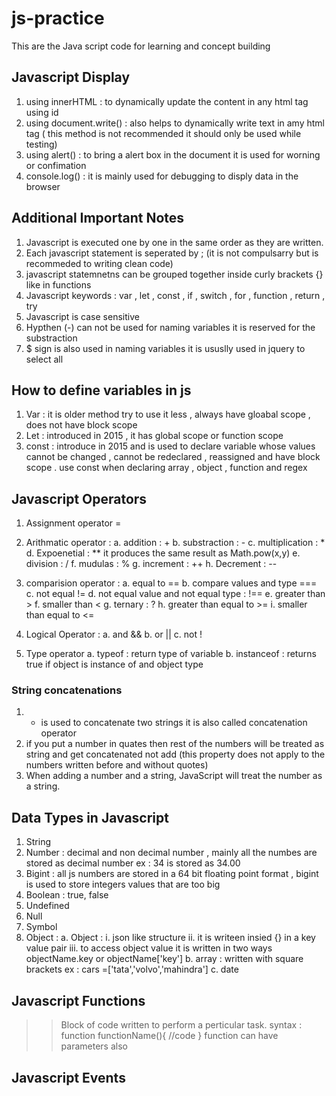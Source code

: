 # js-practice

This are the Java script code for learning and concept building


## Javascript Display 
1. using innerHTML : to dynamically update the content in any html tag using id
2. using document.write() : also helps to dynamically write text in amy html tag ( this method is not recommended it should only be used while testing)
3. using alert() : to bring a alert box in the document it is used for worning or confimation 
4. console.log() : it is mainly used for debugging to disply data in the browser

## Additional Important Notes 
1. Javascript is executed one by one in the same order as they are written.
2. Each javascript statement is seperated by ; (it is not compulsarry but is recommeded to writing clean code)
3. javascript statemnetns can be grouped together inside curly brackets {} like in functions
4. Javascript keywords : var , let , const , if , switch , for , function , return , try 
5. Javascript is case sensitive 
6. Hypthen (-) can not be used for naming variables it is reserved for the substraction
7. $ sign is also used in naming variables it is ususlly used in jquery to select all 

## How to define variables in js
1. Var : it is older method try to use it less , always have gloabal scope , does not have block scope 
2. Let : introduced in 2015 , it has global scope or function scope 
3. const : introduce in 2015 and is used to declare variable whose values cannot be changed , cannot be redeclared , reassigned and have block scope .
    use const when declaring array , object , function and regex

## Javascript Operators 

1. Assignment operator =
2. Arithmatic operator :
    a. addition : +
    b. substraction : -
    c. multiplication : *
    d. Expoenetial : ** it produces the same result as Math.pow(x,y)
    e. division : /
    f. mudulas : %
    g. increment : ++
    h. Decrement : --

3. comparision operator :
    a. equal to ==
    b. compare values and type ===
    c. not equal !=
    d. not equal value and not equal type : !==
    e. greater than >
    f. smaller than <
    g. ternary : ?
    h. greater than equal to >=
    i. smaller than equal to <= 

4. Logical Operator :
    a. and &&
    b. or ||
    c. not !

5. Type operator
    a. typeof : return type of variable
    b. instanceof : returns true if object is instance of and object type



### String concatenations
1. + is used to concatenate two strings it is also called concatenation operator
2. if you put a number in quates then rest of the numbers will be treated as string and get concatenated not add (this property does not apply to the numbers written before and without quotes)
3. When adding a number and a string, JavaScript will treat the number as a string.


## Data Types in Javascript
1. String
2. Number : decimal and non decimal number , mainly all the numbes are stored as decimal number ex : 34 is stored as 34.00
3. Bigint : all js numbers are stored in a 64 bit floating point format , bigint is used to store integers values that are too big
4. Boolean : true, false
5. Undefined
6. Null
7. Symbol
8. Object : 
    a. Object : 
        i. json like structure 
        ii. it is writeen insied {} in a key value pair
        iii. to access object value it is written in two ways objectName.key or objectName['key']
    b. array : written with square brackets 
        ex : cars =['tata','volvo','mahindra']
    c. date

## Javascript Functions

>> Block of code written to perform a perticular task.
>> syntax :
    function functionName(){
        //code
    }
>>function can have parameters also

## Javascript Events 
